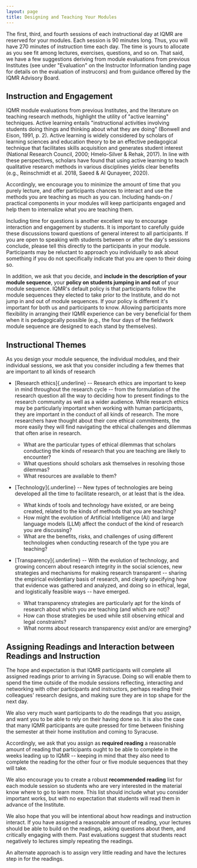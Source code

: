 ```yaml
---
layout: page
title: Designing and Teaching Your Modules
---
```


The first, third, and fourth sessions of each instructional day at IQMR are reserved for your modules. Each session is 90 minutes long. Thus, you will have 270 minutes of instruction time each day. The time is yours to allocate as you see fit among lectures, exercises, questions, and so on. That said, we have a few suggestions deriving from module evaluations from previous Institutes (see under "Evaluation" on the Instructor Information landing page for details on the evaluation of instrucors) and from guidance offered by the IQMR Advisory Board.

## Instruction and Engagement

IQMR module evaluations from previous Institutes, and the literature on teaching research methods, highlight the utility of "active learning" techniques. Active learning entails "instructional activities involving students doing things and thinking about what they are doing" (Bonwell and Eison, 1991, p. 2). Active learning is widely considered by scholars of learning sciences and education theory to be an effective pedagogical technique that facilitates skills acquisition and generates student interest (National Research Council, 2000; Hmelo-Silver & Rehak, 2017). In line with these perspectives, scholars have found that using active learning to teach qualitative research methods in various disciplines yields clear benefits (e.g., Reinschmidt et al. 2018, Saeed & Al Qunayeer, 2020).

Accordingly, we encourage you to minimize the amount of time that you purely lecture, and offer participants chances to interact and use the methods you are teaching as much as you can. Including hands-on / practical components in your modules will keep participants engaged and help them to internalize what you are teaching them.

Including time for questions is another excellent way to encourage interaction and engagement by students. It is important to carefully guide these discussions toward questions of general interest to all participants. If you are open to speaking with students between or after the day's sessions conclude, please tell this directly to the participants in your module. Participants may be reluctant to approach you individually to ask about something if you do not specifically indicate that you are open to their doing so.

In addition, we ask that you decide, and **include in the description of your module sequence**, your **policy on students jumping in and out** of your module sequence. IQMR's default policy is that participants follow the module sequences they elected to take prior to the Institute, and do not jump in and out of module sequences. If your policy is different it's important for both us and participants to know. Allowing participants more flexibility in arranging their IQMR experience can be very beneficial for them when it is pedagogically possible (e.g., the four days of the fieldwork module sequence are designed to each stand by themselves).

## Instructional Themes

As you design your module sequence, the individual modules, and their individual sessions, we ask that you consider including a few themes that are important to all kinds of research

-   [Research ethics]{.underline} -- Research ethics are important to keep in mind throughout the research cycle -- from the formulation of the research question all the way to deciding how to present findings to the research community as well as a wider audience. While research ethics may be particularly important when working with human participants, they are important in the conduct of all kinds of research. The more researchers have thought about their core ethical commitments, the more easily they will find navigating the ethical challenges and dilemmas that often arise in research.

    -   What are the particular types of ethical dilemmas that scholars conducting the kinds of research that you are teaching are likely to encounter?
    -   What questions should scholars ask themselves in resolving those dilemmas?
    -   What resources are available to them?

-   [Technology]{.underline} -- New types of technologies are being developed all the time to facilitate research, or at least that is the idea.
    -   What kinds of tools and technology have existed, or are being created, related to the kinds of methods that you are teaching?
    -   How might the evolution of Artificial Intelligence (AI) and large language models (LLM) affect the conduct of the kind of research you are discussing?
    -   What are the benefits, risks, and challenges of using different technologies when conducting research of the type you are teaching?

-   [Transparency]{.underline} -- With the evolution of technology, and growing concern about research integrity in the social sciences, new strategies and mechanisms for making research transparent -- sharing the empirical evidentiary basis of research, and clearly specifying how that evidence was gathered and analyzed, and doing so in ethical, legal, and logistically feasible ways -- have emerged.
    -   What transparency strategies are particularly apt for the kinds of research about which you are teaching (and which are not)?
    -   How can those strategies be used while still observing ethical and legal constraints?
    -   What norms about research transparency exist and/or are emerging?

## Assigning Readings and Interaction between Readings and Instruction

The hope and expectation is that IQMR participants will complete all assigned readings prior to arriving in Syracuse. Doing so will enable them to spend the time outside of the module sessions reflecting, interacting and networking with other participants and instructors, perhaps reading their colleagues' research designs, and making sure they are in top shape for the next day.

We also very much want participants to *do* the readings that you assign, and want you to be able to rely on their having done so. It is also the case that many IQMR participants are quite pressed for time between finishing the semester at their home institution and coming to Syracuse.

Accordingly, we ask that you assign as **required reading** a reasonable amount of reading that participants ought to be able to complete in the weeks leading up to IQMR -- keeping in mind that they also need to complete the reading for the other four or five module sequences that they will take.

We also encourage you to create a robust **recommended reading** list for each module session so students who are very interested in the material know where to go to learn more. This list should include what you consider important works, but with no expectation that students will read them in advance of the Institute.

We also hope that you will be intentional about how readings and instruction interact. If you have assigned a reasonable amount of reading, your lectures should be able to build on the readings, asking questions about them, and critically engaging with them. Past evaluations suggest that students react negatively to lectures simply repeating the readings.

An alternate approach is to assign very little reading and have the lectures step in for the readings.
